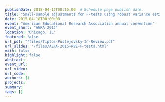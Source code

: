 ```yaml
---
publishDate: 2018-04-15T08:15:00  # Schedule page publish date.
title: "Small-sample adjustments for F-tests using robust variance estimation in meta-regression"
date: 2015-04-18T00:00:00
event: "American Educational Research Association annual convention"
event_short: "AERA 2015"
location: "Chicago, IL"
featured: false
url_pdf: "/files/Tipton-Pustejovsky-In-Review.pdf"
url_slides: "/files/AERA-2015-RVE-F-tests.html"
math: false
highlight: false
abstract: 
event_url: 
url_video: 
url_code: 
authors: []
projects: 
summary: 
tags: []
---
```

